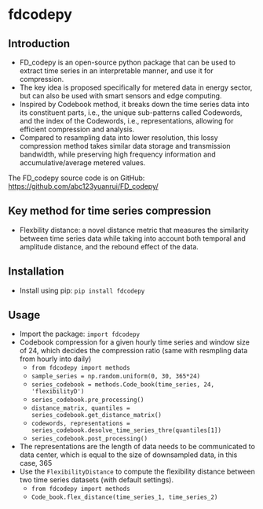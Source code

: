 # fdcodepy

## Introduction

- FD_codepy is an open-source python package that can be used to extract time series in an interpretable manner, and use it for compression.
- The key idea is proposed specifically for metered data in energy sector, but can also be used with smart sensors and edge computing.
- Inspired by Codebook method, it breaks down the time series data into its constituent parts, i.e., the unique sub-patterns called Codewords, and the index of the Codewords, i.e., representations, allowing for efficient compression and analysis.
- Compared to resampling data into lower resolution, this lossy compression method takes similar data storage and transmission bandwidth, while preserving high frequency information and accumulative/average metered values.

The FD_codepy source code is on GitHub: https://github.com/abc123yuanrui/FD_codepy/

## Key method for time series compression

- Flexbility distance: a novel distance metric that measures the similarity between time series data while taking into account both temporal and amplitude distance, and the rebound effect of the data.

## Installation

- Install using pip: `pip install fdcodepy`

## Usage

- Import the package: `import fdcodepy`
- Codebook compression for a given hourly time series and window size of 24, which decides the compression ratio (same with resmpling data from hourly into daily)
  - `from fdcodepy import methods`
  - `sample_series = np.random.uniform(0, 30, 365*24)`
  - `series_codebook = methods.Code_book(time_series, 24, 'flexibilityD')`
  - `series_codebook.pre_processing()`
  - `distance_matrix, quantiles = series_codebook.get_distance_matrix()`
  - `codewords, representations = series_codebook.desolve_time_series_thre(quantiles[1])`
  - `series_codebook.post_processing()`
- The representations are the length of data needs to be communicated to data center, which is equal to the size of downsampled data, in this case, 365
- Use the `FlexibilityDistance` to compute the flexibility distance between two time series datasets (with default settings).
  - `from fdcodepy import methods`
  - `Code_book.flex_distance(time_series_1, time_series_2)`

